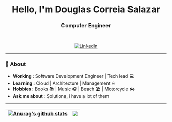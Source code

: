 
<h1 align="center"> Hello, I'm Douglas Correia Salazar </h1>

<h3 align="center">  Computer Engineer  </h3> <br>

<p align="center"> 
<a href="https://www.linkedin.com/in/douglas-salazar/"><img alt="LinkedIn" src="https://img.shields.io/badge/-Douglas_Salazar-blue?style=flat-square&logo=Linkedin&logoColor=white&link=https://www.linkedin.com/in/douglas-salazar/"></a>
</p>

---------------------------------------------------------------------------------------------------------------------------------------------------------------------------------
### 🤔 About
-  **Working :**  Software Development Engineer | Tech lead  :computer: 
-  **Learning :** Cloud | Architecture | Management ♾️
-  **Hobbies :** Books :books: | Music :headphones: | Beach 🏖️ | Motorcycle 🏍️
-  **Ask me about :** Solutions, i have a lot of them

---------------------------------------------------------------------------------------------------------------------------------------------------------------------------------

| <a href="https://github.com/anuraghazra/github-readme-stats"><img align="center" src="https://github-readme-stats.vercel.app/api?username=douglassalazar&show_icons=true&include_all_commits=true&theme=buefy&hide_border=true" alt="Anurag's github stats" /></a> | <a href="https://github.com/anuraghazra/github-readme-stats"><img align="center" src="https://github-readme-stats.vercel.app/api/top-langs/?username=douglassalazar&layout=compact&theme=buefy&hide_border=true" /></a> |
| ------------- | ------------- |
